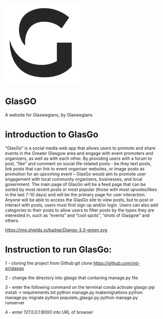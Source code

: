 ![Image text](https://github.com/xid-er/glasgo/blob/main/static/images/g-logo.png)

# GlasGO
A website for Glaswegians, by Glaswegians

# introduction to GlasGo
“GlasGo” is a social media web app that allows users to promote and share events in the Greater Glasgow area and engage with event promoters and organizers, as well as with each other. By providing users with a forum to post, “like” and comment on social life-related posts - be they text posts, link posts that can link to event organiser websites, or image posts as promotion for an upcoming event – GlasGo would aim to promote user engagement with local community organisers, businesses, and local government. The main page of GlasGo will be a feed page that can be sorted by most recent posts or most popular (those with most upvotes/likes in the last 7-10 days) and will be the primary page for user interaction. Anyone will be able to access the GlasGo site to view posts, but to post or interact with posts, users must first sign up and/or login. Users can also add categories to their posts to allow users to filter posts by the types they are interested in, such as “events” and “cool spots”, “shots of Glasgow” and others.

https://img.shields.io/badge/Django-3.3-green.svg


# Instruction to run GlasGo:

1 - cloning the project from Github:git clone https://github.com/xid-er/glasgo

2 - change the directory into glasgo that contaning manage.py file

3 - enter the following command on the terminal
    conda activate glasgo
        pip install -r requirements.txt
			  python manage.py makemigrations
			  python manage.py migrate
		    python populate_glasgo.py
		    python manage.py runserver
		    
4 - enter 127.0.0.1:8000 into URL of browser